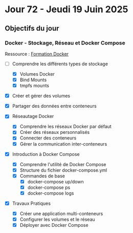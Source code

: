 # Jour 72 - Jeudi 19 Juin 2025

## Objectifs du jour

### Docker - Stockage, Réseau et Docker Compose

Ressource : [Formation Docker](https://github.com/HachemiH/formation-docker)

  - [ ] Comprendre les différents types de stockage
    - [X] Volumes Docker
    - [X] Bind Mounts
    - [X] tmpfs mounts
  - [X] Créer et gérer des volumes
  - [X] Partager des données entre conteneurs

- [X] Réseautage Docker
  - [X] Comprendre les réseaux Docker par défaut
  - [X] Créer des réseaux personnalisés
  - [X] Connecter des conteneurs
  - [X] Gérer la communication inter-conteneurs

- [X] Introduction à Docker Compose
  - [X] Comprendre l'utilité de Docker Compose
  - [X] Structure du fichier docker-compose.yml
  - [X] Commandes de base
    - [X] docker-compose up/down
    - [X] docker-compose ps
    - [X] docker-compose logs
  
- [X] Travaux Pratiques
  - [X] Créer une application multi-conteneurs
  - [X] Configurer les volumes et le réseau
  - [X] Déployer avec Docker Compose 
